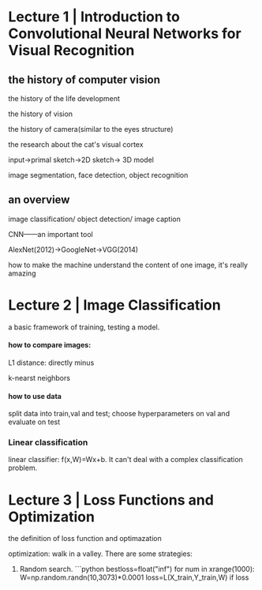 # Lecture 1 | Introduction to Convolutional Neural Networks for Visual Recognition

## the history of computer vision
the history of the life development

the history of vision

the history of camera(similar to the eyes structure)

the research about the cat's visual cortex

input->primal sketch->2D sketch-> 3D model

image segmentation, face detection, object recognition

## an overview
image classification/ object detection/ image caption

CNN——an important tool

AlexNet(2012)->GoogleNet->VGG(2014)

how to make the machine understand the content of one image, it's really amazing

# Lecture 2 | Image Classification
 a basic framework of training, testing a model.

#### how to compare images:

L1 distance: directly minus 

k-nearst neighbors

#### how to use data

split data into train,val and test; choose hyperparameters on val and evaluate on test

### Linear classification
linear classifier: f(x,W)=Wx+b. It can't deal with a complex classification problem.

# Lecture 3 | Loss Functions and Optimization

the definition of loss function and optimazation

optimization: walk in a valley. There are some strategies:
<ol>
<li>Random search. 
```python
    bestloss=float("inf")
	for num in xrange(1000):
		W=np.random.randn(10,3073)*0.0001
		loss=L(X_train,Y_train,W)
		if loss<bestloss:
			bestloss=loss
			bestW=W
    ```

</li>

</ol>

 










